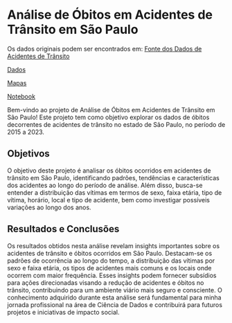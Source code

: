 # Análise de Óbitos em Acidentes de Trânsito em São Paulo

Os dados originais podem ser encontrados em: [Fonte dos Dados de Acidentes de Trânsito](painelderesultados.infosiga.sp.gov.br/bases/obitos_publico.csv)

[Dados](Acidentes/Datasets)

[Mapas](Acidentes/Mapas)

[Notebook](Acidentes/Notebook/Projeto_ACIDENTES.ipynb)

Bem-vindo ao projeto de Análise de Óbitos em Acidentes de Trânsito em São Paulo! Este projeto tem como objetivo explorar os dados de óbitos decorrentes de acidentes de trânsito no estado de São Paulo, no período de 2015 a 2023.

## Objetivos
O objetivo deste projeto é analisar os óbitos ocorridos em acidentes de trânsito em São Paulo, identificando padrões, tendências e características dos acidentes ao longo do período de análise. Além disso, busca-se entender a distribuição das vítimas em termos de sexo, faixa etária, tipo de vítima, horário, local e tipo de acidente, bem como investigar possíveis variações ao longo dos anos.

## Resultados e Conclusões
Os resultados obtidos nesta análise revelam insights importantes sobre os acidentes de trânsito e óbitos ocorridos em São Paulo. Destacam-se os padrões de ocorrência ao longo do tempo, a distribuição das vítimas por sexo e faixa etária, os tipos de acidentes mais comuns e os locais onde ocorrem com maior frequência. Esses insights podem fornecer subsídios para ações direcionadas visando a redução de acidentes e óbitos no trânsito, contribuindo para um ambiente viário mais seguro e consciente. O conhecimento adquirido durante esta análise será fundamental para minha jornada profissional na área de Ciência de Dados e contribuirá para futuros projetos e iniciativas de impacto social.
